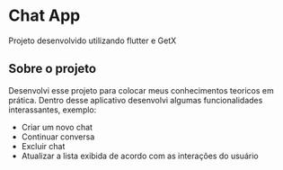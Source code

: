 # Chat App

Projeto desenvolvido utilizando flutter e GetX

## Sobre o projeto

Desenvolvi esse projeto para colocar meus conhecimentos teoricos em prática.
Dentro desse aplicativo desenvolvi algumas funcionalidades interassantes, exemplo:
 - Criar um novo chat
 - Continuar conversa
 - Excluir chat
 - Atualizar a lista exibida de acordo com as interações do usuário

